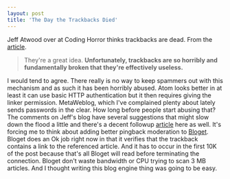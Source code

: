 ```yaml
---
layout: post  
title: 'The Day the Trackbacks Died'
---
```

Jeff Atwood over at Coding Horror thinks trackbacks are dead. From the [article](http://www.codinghorror.com/blog/archives/000751.html).

> They're a great idea. **Unfortunately, trackbacks are so horribly and fundamentally broken that they're effectively useless.**

I would tend to agree. There really is no way to keep spammers out with this mechanism and as such it has been horribly abused. Atom looks better in at least it can use basic HTTP authentication but it then requires giving the linker permission. MetaWeblog, which I've complained plenty about lately sends passwords in the clear. How long before people start abusing that? The comments on Jeff's blog have several suggestions that might slow down the flood a little and there's a decent followup [article](http://rabidpaladin.com/archive/2006/12/21/Trackbacks-Are-Dead.aspx) here as well. It's forcing me to think about adding better pingback moderation to [Bloget](/bloget). Bloget does an Ok job right now in that it verifies that the trackback contains a link to the referenced article. And it has to occur in the first 10K of the post because that's all Bloget will read before terminating the connection. Bloget don't waste bandwidth or CPU trying to scan 3 MB articles. And I thought writing this blog engine thing was going to be easy.
